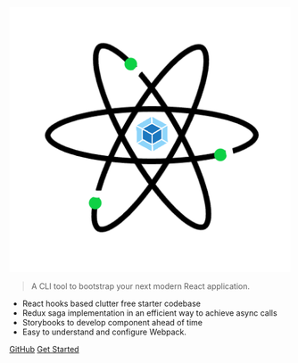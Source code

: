 ![Create React Saga](./wrs.png)

> A CLI tool to bootstrap your next modern React application.

- React hooks based clutter free starter codebase
- Redux saga implementation in an efficient way to achieve async calls
- Storybooks to develop component ahead of time
- Easy to understand and configure Webpack.

[GitHub](https://github.com/sprakash57/create-react-saga/)
[Get Started](#create-react-saga)